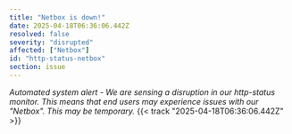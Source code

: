 ```yaml
---
title: "Netbox is down!"
date: 2025-04-18T06:36:06.442Z
resolved: false
severity: "disrupted"
affected: ["Netbox"]
id: "http-status-netbox"
section: issue
---
```


**Automated system alert* - We are sensing a disruption in our http-status monitor. This means that end users may experience issues with our "Netbox". This may be temporary.* {{< track "2025-04-18T06:36:06.442Z" >}}
